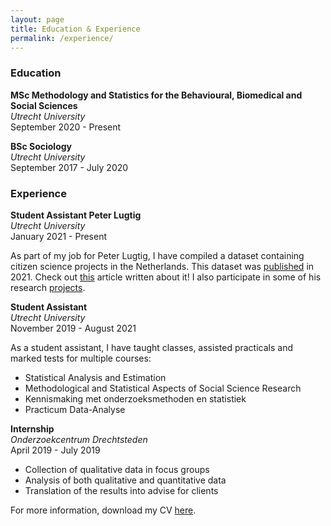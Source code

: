 ```yaml
---
layout: page
title: Education & Experience
permalink: /experience/
---
```


<div>
  <h3>Education</h3>
</div>
<div>
  <p><b>MSc Methodology and Statistics for the Behavioural, Biomedical and Social Sciences</b>
  <br>
  <i>Utrecht University</i>
  <br>
  September 2020 - Present</p>
</div>
<div>
  <p><b>BSc Sociology</b>
  <br>
  <i>Utrecht University</i>
  <br>
  September 2017 - July 2020</p>
</div>


<div>
  <h3>Experience</h3>
</div>
<div>
  <p><b>Student Assistant Peter Lugtig</b>
  <br>
  <i>Utrecht University</i>
  <br>
  January 2021 - Present</p>
</div>
<div>
    <p>
As part of my job for Peter Lugtig, I have compiled a dataset containing citizen science projects in the Netherlands. This dataset was <a href="https://agjtimmers.github.io/projects/">published</a> in 2021. Check out <a href="https://www.uu.nl/en/news/citizen-science-how-awesome-is-that">this</a> article written about it! I also participate in some of his research <a href="https://agjtimmers.github.io/projects/">projects</a>.
    </p>
</div>

<div>
  <p><b>Student Assistant</b>
  <br>
  <i>Utrecht University</i>
  <br>
  November 2019 - August 2021</p>
</div>
<div>
  <p>
As a student assistant, I have taught classes, assisted practicals and  marked tests for multiple courses:
  </p>
  <ul>
    <li>Statistical Analysis and Estimation</li>
    <li>Methodological and Statistical Aspects of Social Science Research</li>
    <li>Kennismaking met onderzoeksmethoden en statistiek</li>
    <li>Practicum Data-Analyse</li>
  </ul>
</div>

<div>
  <p><b>Internship</b>
  <br>
  <i>Onderzoekcentrum Drechtsteden</i>
  <br>
  April 2019 - July 2019</p>
</div>
<div>
    <ul>
    <li>Collection of qualitative data in focus groups</li>
    <li>Analysis of both qualitative and quantitative data</li>
    <li>Translation of the results into advise for clients</li>
  </ul>
</div>
 

<div>
    <p>
For more information, download my CV <a href="{{https://agjtimmers.github.io/}}/CV EN Jan 2022.pdf">here</a>.
    </p>
</div>
 
